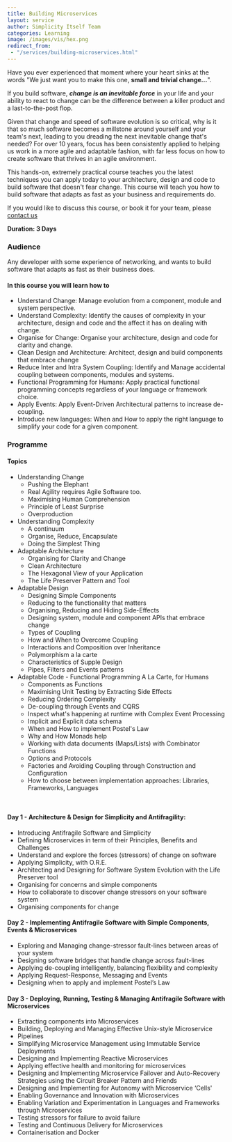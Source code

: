 ```yaml
---
title: Building Microservices
layout: service
author: Simplicity Itself Team
categories: Learning
image: /images/vis/hex.png
redirect_from:
 - "/services/building-microservices.html"
---
```

Have you ever experienced that moment where your heart sinks at the words "We just want you to make this one, <b>small and trivial change…</b>".

If you build software, ***change is an inevitable force*** in your life and your ability to react to change can be the difference between a killer product and a last-to-the-post flop.

Given that change and speed of software evolution is so critical, why is it that so much software becomes a millstone around yourself and your team's next, leading to you dreading the next inevitable change that's needed? For over 10 years, focus has been consistently applied to helping us work in a more agile and adaptable fashion, with far less focus on how to create software that thrives in an agile environment.

This hands-on, extremely practical course teaches you the latest techniques you can apply today to your architecture, design and code to build software that doesn't fear change. This course will teach you how to build software that adapts as fast as your business and requirements do.

If you would like to discuss this course, or book it for your team, please <a href="/#contact" target="_blank">contact us</a>

<strong>Duration: 3 Days</strong>
<h3>Audience</h3>
Any developer with some experience of networking, and wants to build software that adapts as fast as their business does.
<h4>In this course you will learn how to</h4>
<ul>
	<li>Understand Change: Manage evolution from a component, module and system perspective.</li>
	<li>Understand Complexity: Identify the causes of complexity in your architecture, design and code and the affect it has on dealing with change.</li>
	<li>Organise for Change: Organise your architecture, design and code for clarity and change.</li>
	<li>Clean Design and Architecture: Architect, design and build components that embrace change</li>
	<li>Reduce Inter and Intra System Coupling: Identify and Manage accidental coupling between components, modules and systems.</li>
	<li>Functional Programming for Humans: Apply practical functional programming concepts regardless of your language or framework choice.</li>
	<li>Apply Events: Apply Event-Driven Architectural patterns to increase de-coupling.</li>
	<li>Introduce new languages: When and How to apply the right language to simplify your code for a given component.</li>
</ul>
<h3>Programme</h3>
<h4>Topics</h4>
<ul>
	<li>Understanding Change
<ul>
	<li>Pushing the Elephant</li>
	<li>Real Agility requires Agile Software too.</li>
	<li>Maximising Human Comprehension</li>
	<li>Principle of Least Surprise</li>
	<li>Overproduction</li>
</ul>
</li>
	<li>Understanding Complexity
<ul>
	<li>A continuum</li>
	<li>Organise, Reduce, Encapsulate</li>
	<li>Doing the Simplest Thing</li>
</ul>
</li>
	<li>Adaptable Architecture
<ul>
	<li>Organising for Clarity and Change</li>
	<li>Clean Architecture</li>
	<li>The Hexagonal View of your Application</li>
	<li>The Life Preserver Pattern and Tool</li>
</ul>
</li>
	<li>Adaptable Design
<ul>
	<li>Designing Simple Components</li>
	<li>Reducing to the functionality that matters</li>
	<li>Organising, Reducing and Hiding Side-Effects</li>
	<li>Designing system, module and component APIs that embrace change</li>
	<li>Types of Coupling</li>
	<li>How and When to Overcome Coupling</li>
	<li>Interactions and Composition over Inheritance</li>
	<li>Polymorphism a la carte</li>
	<li>Characteristics of Supple Design</li>
	<li>Pipes, Filters and Events patterns</li>
</ul>
</li>
	<li>Adaptable Code - Functional Programming A La Carte, for Humans
<ul>
	<li>Components as Functions</li>
	<li>Maximising Unit Testing by Extracting Side Effects</li>
	<li>Reducing Ordering Complexity</li>
	<li>De-coupling through Events and CQRS</li>
	<li>Inspect what's happening at runtime with Complex Event Processing</li>
	<li>Implicit and Explicit data schema</li>
	<li>When and How to implement Postel's Law</li>
	<li>Why and How Monads help</li>
	<li>Working with data documents (Maps/Lists) with Combinator Functions</li>
	<li>Options and Protocols</li>
	<li>Factories and Avoiding Coupling through Construction and Configuration</li>
	<li>How to choose between implementation approaches: Libraries, Frameworks, Languages</li>
</ul>
</li>
</ul>
&nbsp;

#### Day 1 - Architecture & Design for Simplicity and Antifragility:

* Introducing Antifragile Software and Simplicity
* Defining Microservices in term of their Principles, Benefits and Challenges
* Understand and explore the forces (stressors) of change on software
* Applying Simplicity, with O.R.E.
* Architecting and Designing for Software System Evolution with the Life Preserver tool
* Organising for concerns and simple components
* How to collaborate to discover change stressors on your software system
* Organising components for change

#### Day 2 - Implementing Antifragile Software with Simple Components, Events & Microservices

* Exploring and Managing change-stressor fault-lines between areas of your system
* Designing software bridges that handle change across fault-lines
* Applying de-coupling intelligently, balancing flexibility and complexity
* Applying Request-Response, Messaging and Events
* Designing when to apply and implement Postel’s Law

#### Day 3 - Deploying, Running, Testing & Managing Antifragile Software with Microservices

* Extracting components into Microservices
* Building, Deploying and Managing Effective Unix-style Microservice
* Pipelines
* Simplifying Microservice Management using Immutable Service Deployments
* Designing and Implementing Reactive Microservices
* Applying effective health and monitoring for microservices
* Designing and Implementing Microservice Failover and Auto-Recovery Strategies using the Circuit Breaker Pattern and Friends
* Designing and Implementing for Autonomy with Microservice ‘Cells'
* Enabling Governance and Innovation with Microservices
* Enabling Variation and Experimentation in Languages and Frameworks through Microservices
* Testing stressors for failure to avoid failure
* Testing and Continuous Delivery for Microservices 
* Containerisation and Docker
